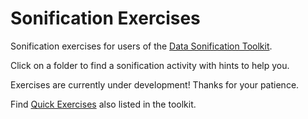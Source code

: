 # Sonification Exercises
Sonification exercises for users of the [Data Sonification Toolkit](https://www.sonificationkit.com/).  

Click on a folder to find a sonification activity with hints to help you.  

Exercises are currently under development! Thanks for your patience.  

Find [Quick Exercises](https://www.sonificationkit.com/data-sonification/quick-exercises) also listed in the toolkit.
